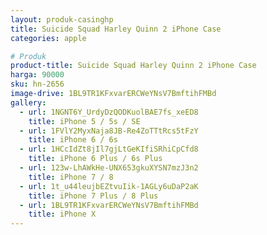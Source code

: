 ```yaml
---
layout: produk-casinghp
title: Suicide Squad Harley Quinn 2 iPhone Case
categories: apple

# Produk
product-title: Suicide Squad Harley Quinn 2 iPhone Case
harga: 90000
sku: hn-2656
image-drive: 1BL9TR1KFxvarERCWeYNsV7BmftihFMBd
gallery:
  - url: 1NGNT6Y_UrdyDzQODKuolBAE7fs_xeED8
    title: iPhone 5 / 5s / SE
  - url: 1FVlY2MyxNaja8JB-Re4ZoTTtRcs5tFzY
    title: iPhone 6 / 6s
  - url: 1HCcIdZt8jIl7gjLtGeKIfiSRhiCpCfd8
    title: iPhone 6 Plus / 6s Plus
  - url: 123w-LhAWkHe-UNX653gkuXYSN7mzJ3n2
    title: iPhone 7 / 8
  - url: 1t_u44leujbEZtvuIik-1AGLy6uDaP2aK
    title: iPhone 7 Plus / 8 Plus
  - url: 1BL9TR1KFxvarERCWeYNsV7BmftihFMBd
    title: iPhone X
---
```

